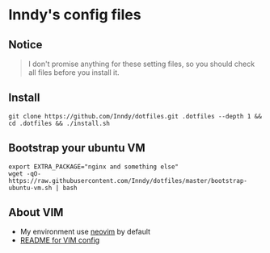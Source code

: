 # Inndy's config files

## Notice

> I don't promise anything for these setting files,
> so you should check all files before you install it.

## Install

`git clone https://github.com/Inndy/dotfiles.git .dotfiles --depth 1 && cd .dotfiles && ./install.sh`

## Bootstrap your ubuntu VM

```
export EXTRA_PACKAGE="nginx and something else"
wget -qO- https://raw.githubusercontent.com/Inndy/dotfiles/master/bootstrap-ubuntu-vm.sh | bash
```

## About VIM

- My environment use [neovim](https://github.com/neovim/neovim) by default
- [README for VIM config](README_VIM.md)
